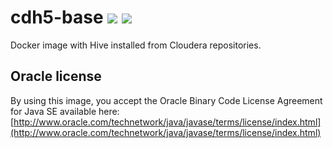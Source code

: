 # cdh5-base [![][layers-badge]][layers-link] [![][version-badge]][dockerhub-link]
            
[layers-badge]: https://images.microbadger.com/badges/image/prestodb/hdp2.5-base.svg
[layers-link]: https://microbadger.com/images/prestodb/hdp2.5-base
[version-badge]: https://images.microbadger.com/badges/version/teradatalabs/cdh5-base.svg
[dockerhub-link]: https://hub.docker.com/r/teradatalabs/cdh5-base

Docker image with Hive installed from Cloudera repositories.

## Oracle license

By using this image, you accept the Oracle Binary Code License Agreement for Java SE available here:
[http://www.oracle.com/technetwork/java/javase/terms/license/index.html](http://www.oracle.com/technetwork/java/javase/terms/license/index.html)
